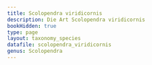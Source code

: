 ```yaml
---
title: Scolopendra viridicornis
description: Die Art Scolopendra viridicornis
bookHidden: true
type: page
layout: taxonomy_species
datafile: scolopendra_viridicornis
genus: Scolopendra
---
```


